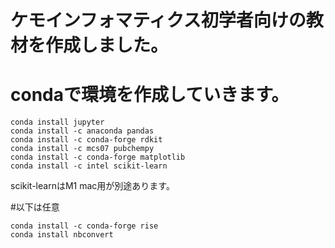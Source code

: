 # ケモインフォマティクス初学者向けの教材を作成しました。



# condaで環境を作成していきます。
```
conda install jupyter
conda install -c anaconda pandas
conda install -c conda-forge rdkit
conda install -c mcs07 pubchempy
conda install -c conda-forge matplotlib
conda install -c intel scikit-learn
```
scikit-learnはM1 mac用が別途あります。

#以下は任意
```
conda install -c conda-forge rise
conda install nbconvert
```
